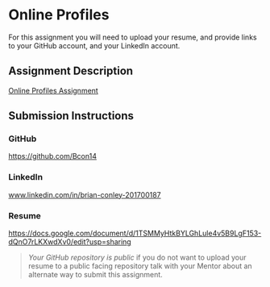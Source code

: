 # Online Profiles
For this assignment you will need to upload your resume, and provide links to your GitHub account, and your LinkedIn account.

## Assignment Description
[Online Profiles Assignment](https://education.launchcode.org/liftoff/assignments/online-profiles/)

## Submission Instructions
 
### GitHub
https://github.com/Bcon14
 
### LinkedIn
www.linkedin.com/in/brian-conley-201700187


### Resume
https://docs.google.com/document/d/1TSMMyHtkBYLGhLule4v5B9LgF153-dQnO7rLKXwdXv0/edit?usp=sharing


> *Your GitHub repository is public* if you do not want to upload your resume to a public facing repository talk with your Mentor about an alternate way to submit this assignment.
